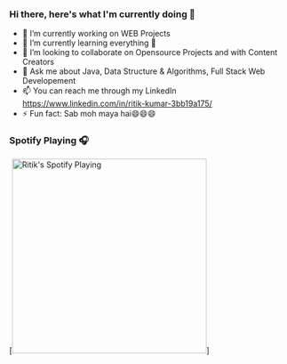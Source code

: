 ### Hi there, here's what I'm currently doing 👋

- 🔭 I’m currently working on WEB Projects
- 🌱 I’m currently learning everything 🤣
- 👯 I’m looking to collaborate on Opensource Projects and with Content Creators
- 💬 Ask me about Java, Data Structure & Algorithms, Full Stack Web Developement
- 📫 You can reach me through my LinkedIn https://www.linkedin.com/in/ritik-kumar-3bb19a175/
- ⚡ Fun fact: Sab moh maya hai😄😄😄



### Spotify Playing 🎧

[<img src="https://novatorem-one-zeta.vercel.app/api/spotify-playing" alt="Ritik's Spotify Playing" width="350" />]

